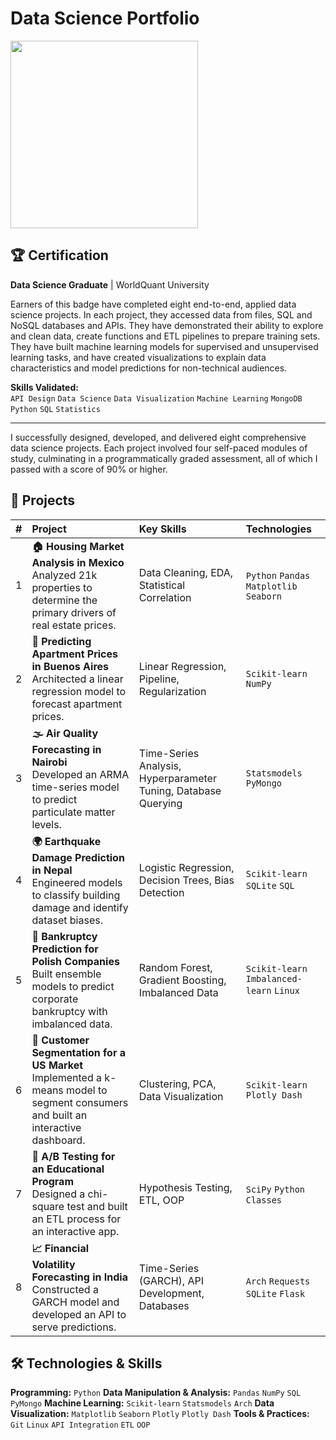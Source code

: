 # Data Science Portfolio

<a href="#">
  <img src="https://images.credly.com/images/5d8c4e32-30dd-4e27-88c3-667dd75b69eb/image.png" width="300" height="300">
</a>

## 🏆 Certification
**Data Science Graduate** | WorldQuant University

Earners of this badge have completed eight end-to-end, applied data science projects. In each project, they accessed data from files, SQL and NoSQL databases and APIs. They have demonstrated their ability to explore and clean data, create functions and ETL pipelines to prepare training sets. They have built machine learning models for supervised and unsupervised learning tasks, and have created visualizations to explain data characteristics and model predictions for non-technical audiences.

**Skills Validated:** </br>`API Design` `Data Science` `Data Visualization` `Machine Learning` `MongoDB` `Python` `SQL` `Statistics`

---

I successfully designed, developed, and delivered eight comprehensive data science projects. Each project involved four self-paced modules of study, culminating in a programmatically graded assessment, all of which I passed with a score of 90% or higher.

## 🚀 Projects

| # | Project | Key Skills | Technologies |
| :--- | :--- | :--- | :--- |
| 1 | **🏠 Housing Market Analysis in Mexico**<br/>Analyzed 21k properties to determine the primary drivers of real estate prices. | Data Cleaning, EDA, Statistical Correlation | `Python` `Pandas` `Matplotlib` `Seaborn` |
| 2 | **🏢 Predicting Apartment Prices in Buenos Aires**<br/>Architected a linear regression model to forecast apartment prices. | Linear Regression, Pipeline, Regularization | `Scikit-learn` `NumPy` |
| 3 | **🌫️ Air Quality Forecasting in Nairobi**<br/>Developed an ARMA time-series model to predict particulate matter levels. | Time-Series Analysis, Hyperparameter Tuning, Database Querying | `Statsmodels` `PyMongo` |
| 4 | **🌍 Earthquake Damage Prediction in Nepal**<br/>Engineered models to classify building damage and identify dataset biases. | Logistic Regression, Decision Trees, Bias Detection | `Scikit-learn` `SQLite` `SQL` |
| 5 | **💸 Bankruptcy Prediction for Polish Companies**<br/>Built ensemble models to predict corporate bankruptcy with imbalanced data. | Random Forest, Gradient Boosting, Imbalanced Data | `Scikit-learn` `Imbalanced-learn` `Linux` |
| 6 | **🛒 Customer Segmentation for a US Market**<br/>Implemented a k-means model to segment consumers and built an interactive dashboard. | Clustering, PCA, Data Visualization | `Scikit-learn` `Plotly Dash` |
| 7 | **📧 A/B Testing for an Educational Program**<br/>Designed a chi-square test and built an ETL process for an interactive app. | Hypothesis Testing, ETL, OOP | `SciPy` `Python Classes` |
| 8 | **📈 Financial Volatility Forecasting in India**<br/>Constructed a GARCH model and developed an API to serve predictions. | Time-Series (GARCH), API Development, Databases | `Arch` `Requests` `SQLite` `Flask` |

## 🛠️ Technologies & Skills

**Programming:** `Python`
**Data Manipulation & Analysis:** `Pandas` `NumPy` `SQL` `PyMongo`
**Machine Learning:** `Scikit-learn` `Statsmodels` `Arch`
**Data Visualization:** `Matplotlib` `Seaborn` `Plotly` `Plotly Dash`
**Tools & Practices:** `Git` `Linux` `API Integration` `ETL` `OOP`